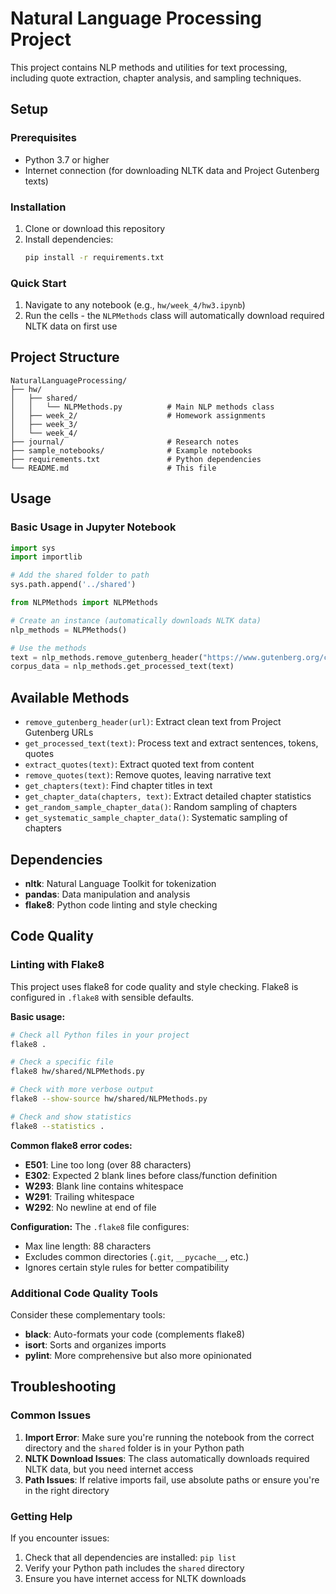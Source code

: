 # Natural Language Processing Project

This project contains NLP methods and utilities for text processing, including quote extraction, chapter analysis, and sampling techniques.

## Setup

### Prerequisites
- Python 3.7 or higher
- Internet connection (for downloading NLTK data and Project Gutenberg texts)

### Installation

1. Clone or download this repository
2. Install dependencies:
   ```bash
   pip install -r requirements.txt
   ```

### Quick Start

1. Navigate to any notebook (e.g., `hw/week_4/hw3.ipynb`)
2. Run the cells - the `NLPMethods` class will automatically download required NLTK data on first use

## Project Structure

```
NaturalLanguageProcessing/
├── hw/
│   ├── shared/
│   │   └── NLPMethods.py          # Main NLP methods class
│   ├── week_2/                    # Homework assignments
│   ├── week_3/
│   └── week_4/
├── journal/                       # Research notes
├── sample_notebooks/              # Example notebooks
├── requirements.txt               # Python dependencies
└── README.md                      # This file
```

## Usage

### Basic Usage in Jupyter Notebook

```python
import sys
import importlib

# Add the shared folder to path
sys.path.append('../shared')

from NLPMethods import NLPMethods

# Create an instance (automatically downloads NLTK data)
nlp_methods = NLPMethods()

# Use the methods
text = nlp_methods.remove_gutenberg_header("https://www.gutenberg.org/cache/epub/2500/pg2500.txt")
corpus_data = nlp_methods.get_processed_text(text)
```

## Available Methods

- `remove_gutenberg_header(url)`: Extract clean text from Project Gutenberg URLs
- `get_processed_text(text)`: Process text and extract sentences, tokens, quotes
- `extract_quotes(text)`: Extract quoted text from content
- `remove_quotes(text)`: Remove quotes, leaving narrative text
- `get_chapters(text)`: Find chapter titles in text
- `get_chapter_data(chapters, text)`: Extract detailed chapter statistics
- `get_random_sample_chapter_data()`: Random sampling of chapters
- `get_systematic_sample_chapter_data()`: Systematic sampling of chapters

## Dependencies

- **nltk**: Natural Language Toolkit for tokenization
- **pandas**: Data manipulation and analysis
- **flake8**: Python code linting and style checking

## Code Quality

### Linting with Flake8

This project uses flake8 for code quality and style checking. Flake8 is configured in `.flake8` with sensible defaults.

**Basic usage:**
```bash
# Check all Python files in your project
flake8 .

# Check a specific file
flake8 hw/shared/NLPMethods.py

# Check with more verbose output
flake8 --show-source hw/shared/NLPMethods.py

# Check and show statistics
flake8 --statistics .
```

**Common flake8 error codes:**
- **E501**: Line too long (over 88 characters)
- **E302**: Expected 2 blank lines before class/function definition
- **W293**: Blank line contains whitespace
- **W291**: Trailing whitespace
- **W292**: No newline at end of file

**Configuration:**
The `.flake8` file configures:
- Max line length: 88 characters
- Excludes common directories (`.git`, `__pycache__`, etc.)
- Ignores certain style rules for better compatibility

### Additional Code Quality Tools

Consider these complementary tools:
- **black**: Auto-formats your code (complements flake8)
- **isort**: Sorts and organizes imports
- **pylint**: More comprehensive but also more opinionated

## Troubleshooting

### Common Issues

1. **Import Error**: Make sure you're running the notebook from the correct directory and the `shared` folder is in your Python path
2. **NLTK Download Issues**: The class automatically downloads required NLTK data, but you need internet access
3. **Path Issues**: If relative imports fail, use absolute paths or ensure you're in the right directory

### Getting Help

If you encounter issues:
1. Check that all dependencies are installed: `pip list`
2. Verify your Python path includes the `shared` directory
3. Ensure you have internet access for NLTK downloads
